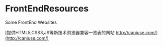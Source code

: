 # FrontEndResources
Some FrontEnd Websites

[提供HTML5,CSS3,JS等新技术浏览器兼容一览表的网站 http://caniuse.com/](http://caniuse.com/)
